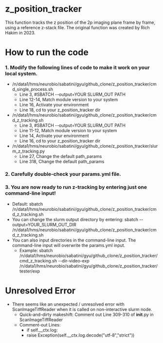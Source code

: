 # z_position_tracker
This function tracks the z position of the 2p imaging plane frame by frame, using a reference z-stack file. The original function was created by Rich Hakim in 2023.

# How to run the code
### 1. Modify the following lines of code to make it work on your local system.
- /n/data1/hms/neurobio/sabatini/gyu/github_clone/z_position_tracker/cmd_single_process.sh
  - Line 3, #SBATCH --output=YOUR SLURM_OUT PATH
  - Line 12-14, Match module version to your system
  - Line 16, Activate your environment
  - Line 18, cd to your z_position_tracker dir
- /n/data1/hms/neurobio/sabatini/gyu/github_clone/z_position_tracker/cmd_z_tracking.sh
  - Line 3, #SBATCH --output=YOUR SLURM_OUT PATH
  - Line 11-12, Match module version to your system
  - Line 14, Activate your environment
  - Line 16, cd to your z_position_tracker dir
- /n/data1/hms/neurobio/sabatini/gyu/github_clone/z_position_tracker/slurm_z_tracking.py
  - Line 27, Change the default path_params
  - Line 318, Change the default path_params
  
### 2. Carefully double-check your params.yml file.
  
### 3. You are now ready to run z-tracking by entering just one command-line input!
- Default: sbatch /n/data1/hms/neurobio/sabatini/gyu/github_clone/z_position_tracker/cmd_z_tracking.sh
- You can change the slurm output directory by entering: sbatch --output=YOUR_SLURM_OUT_DIR /n/data1/hms/neurobio/sabatini/gyu/github_clone/z_position_tracker/cmd_z_tracking.sh
- You can also input directories in the command-line input. The command-line input will overwrite the params.yml input.
  - Example: sbatch /n/data1/hms/neurobio/sabatini/gyu/github_clone/z_position_tracker/cmd_z_tracking.sh --dir-video-exp /n/data1/hms/neurobio/sabatini/gyu/github_clone/z_position_tracker/tester/exp

# Unresolved Error
- There seems like an unexpected / unresolved error with ScanImageTiffReader when it is called on non-interactive slurm node.
  - Quick-and-dirty makeshift: Comment out Line 309-310 of __init__.py in ScanImageTiffReader
  - Comment-out Lines:
    - if self.__ctx.log:
    - raise Exception(self.__ctx.log.decode("utf-8","strict"))

